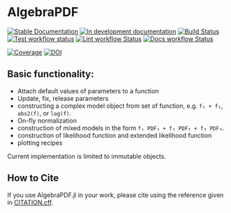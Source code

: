# AlgebraPDF

[![Stable Documentation](https://img.shields.io/badge/docs-stable-blue.svg)](https://mmikhasenko.github.io/AlgebraPDF.jl/stable)
[![In development documentation](https://img.shields.io/badge/docs-dev-blue.svg)](https://mmikhasenko.github.io/AlgebraPDF.jl/dev)
[![Build Status](https://github.com/mmikhasenko/AlgebraPDF.jl/workflows/Test/badge.svg)](https://github.com/mmikhasenko/AlgebraPDF.jl/actions)
[![Test workflow status](https://github.com/mmikhasenko/AlgebraPDF.jl/actions/workflows/Test.yml/badge.svg?branch=main)](https://github.com/mmikhasenko/AlgebraPDF.jl/actions/workflows/Test.yml?query=branch%3Amain)
[![Lint workflow Status](https://github.com/mmikhasenko/AlgebraPDF.jl/actions/workflows/Lint.yml/badge.svg?branch=main)](https://github.com/mmikhasenko/AlgebraPDF.jl/actions/workflows/Lint.yml?query=branch%3Amain)
[![Docs workflow Status](https://github.com/mmikhasenko/AlgebraPDF.jl/actions/workflows/Docs.yml/badge.svg?branch=main)](https://github.com/mmikhasenko/AlgebraPDF.jl/actions/workflows/Docs.yml?query=branch%3Amain)

[![Coverage](https://codecov.io/gh/mmikhasenko/AlgebraPDF.jl/branch/main/graph/badge.svg)](https://codecov.io/gh/mmikhasenko/AlgebraPDF.jl)
[![DOI](https://zenodo.org/badge/DOI/FIXME)](https://doi.org/FIXME)


## Basic functionality:

 * Attach default values of parameters to a function
 * Update, fix, release parameters
 * constructing a complex model object from set of function, e.g. `f₁ + f₂`, `abs2(f)`, or `log(f)`.
 * On-fly normalization
 * construction of mixed models in the form `f₁ PDF₁ + f₂ PDF₂ + f₃ PDF₃`.
 * construction of likelihood function and extended likelihood function
 * plotting recipes

Current implementation is limited to immutable objects.

## How to Cite

If you use AlgebraPDF.jl in your work, please cite using the reference given in [CITATION.cff](https://github.com/mmikhasenko/AlgebraPDF.jl/blob/main/CITATION.cff).




